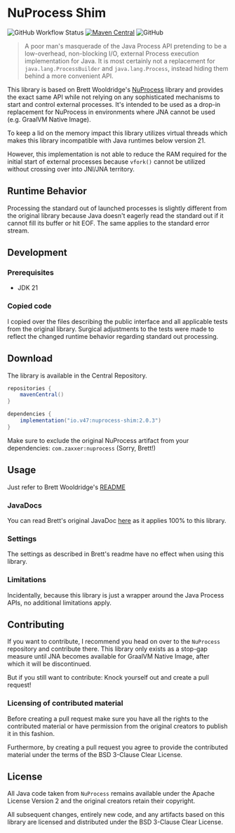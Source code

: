 # NuProcess Shim

![GitHub Workflow Status][workflow-shield]
[![Maven Central][maven-shield]][maven-central]
![GitHub][license-shield]

[workflow-shield]: https://img.shields.io/github/actions/workflow/status/v47-io/nuprocess-shim/build.yml?branch=main
[maven-shield]: https://img.shields.io/maven-central/v/io.v47/nuprocess-shim
[maven-central]: https://central.sonatype.com/artifact/io.v47/nuprocess-shim
[license-shield]: https://img.shields.io/github/license/v47-io/nuprocess-shim

> A poor man's masquerade of the Java Process API pretending to be a low-overhead,
> non-blocking I/O, external Process execution implementation for Java. It is most
> certainly not a replacement for `java.lang.ProcessBuilder` and `java.lang.Process`,
> instead hiding them behind a more convenient API.

This library is based on Brett Wooldridge's [NuProcess][nuprocess] library and provides
the exact same API while not relying on any sophisticated mechanisms to start and
control external processes. It's intended to be used as a drop-in replacement for
NuProcess in environments where JNA cannot be used (e.g. GraalVM Native Image).

To keep a lid on the memory impact this library utilizes virtual threads which makes this
library incompatible with Java runtimes below version 21.

However, this implementation is not able to reduce the RAM required for the initial
start of external processes because `vfork()` cannot be utilized without crossing over
into JNI/JNA territory.

[nuprocess]: https://github.com/brettwooldridge/NuProcess

## Runtime Behavior

Processing the standard out of launched processes is slightly different from the original
library because Java doesn't eagerly read the standard out if it cannot fill its buffer or
hit EOF. The same applies to the standard error stream.

## Development

### Prerequisites

- JDK 21

### Copied code

I copied over the files describing the public interface and all applicable tests from the
original library. Surgical adjustments to the tests were made to reflect the changed runtime
behavior regarding standard out processing.

## Download

The library is available in the Central Repository.

```groovy
repositories {
    mavenCentral()
}

dependencies {
    implementation("io.v47:nuprocess-shim:2.0.3")
}
```

Make sure to exclude the original NuProcess artifact from your dependencies:
`com.zaxxer:nuprocess` (Sorry, Brett!)

## Usage

Just refer to Brett Wooldridge's [README][nuprocess-readme]

[nuprocess-readme]: https://github.com/brettwooldridge/NuProcess?tab=readme-ov-file#example

### JavaDocs

You can read Brett's original JavaDoc [here][javadoc] as it applies 100% to this library.

[javadoc]: http://brettwooldridge.github.io/NuProcess/apidocs/index.html

### Settings

The settings as described in Brett's readme have no effect when using this library.

### Limitations

Incidentally, because this library is just a wrapper around the Java Process APIs, no additional
limitations apply.

## Contributing

If you want to contribute, I recommend you head on over to the `NuProcess` repository and
contribute there. This library only exists as a stop-gap measure until JNA becomes available
for GraalVM Native Image, after which it will be discontinued.

But if you still want to contribute: Knock yourself out and create a pull request!

### Licensing of contributed material

Before creating a pull request make sure you have all the rights to the contributed material
or have permission from the original creators to publish it in this fashion.

Furthermore, by creating a pull request you agree to provide the contributed material under the
terms of the BSD 3-Clause Clear License.

## License

All Java code taken from `NuProcess` remains available under the Apache License Version 2 and 
the original creators retain their copyright.

All subsequent changes, entirely new code, and any artifacts based on this library are licensed
and distributed under the BSD 3-Clause Clear License.
